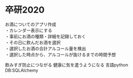 # 卒研2020

お酒についてのアプリ作成
<br>
・カレンダー表示にする
<br>
・事前にお酒の種類・詳細を記録しておく
<br>
・その日に飲んだお酒を選択<br>
・選択したお酒の合計アルコール量を検出<br>
・選択した時点から、アルコールが抜けるまでの時間予想<br>

飲みすぎ防止につながる
健康に気を遣うようになる
言語python
DB:SQLAlchemy
